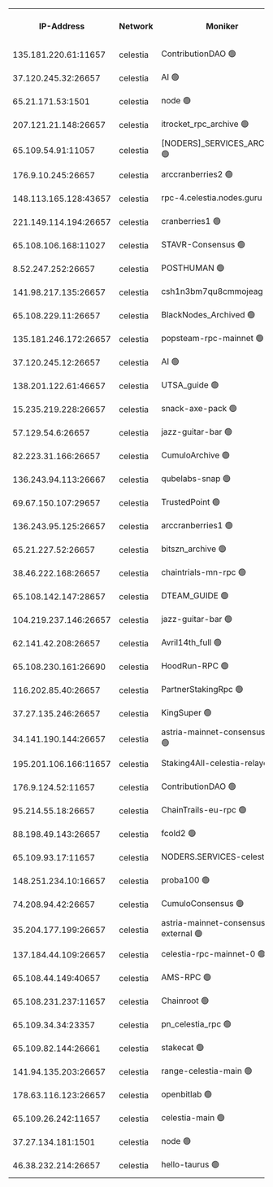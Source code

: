 


<table><tr><th>IP-Address</th><th>Network</th><th>Moniker</th><th>Latest Block Height</th><th>Earliest Block Height</th><th>Catching Up</th><th>Tx Index</th><th>Voting Power</th><th>Version</th><th>Scan Time</th></tr><tr><td>135.181.220.61:11657</td><td>celestia</td><td>ContributionDAO 🟢</td><td>3622982</td><td>0</td><td>False</td><td>off</td><td>0</td><td>3.1.1</td><td>2025-01-20T04:05:57.571065054UTC</td></tr><tr><td>37.120.245.32:26657</td><td>celestia</td><td>AI 🟢</td><td>3622955</td><td>1</td><td>False</td><td>off</td><td>0</td><td>3.1.1</td><td>2025-01-20T04:03:28.230056196UTC</td></tr><tr><td>65.21.171.53:1501</td><td>celestia</td><td>node 🟢</td><td>3622955</td><td>1</td><td>False</td><td>on</td><td>0</td><td>3.2.0</td><td>2025-01-20T04:03:28.847468486UTC</td></tr><tr><td>207.121.21.148:26657</td><td>celestia</td><td>itrocket_rpc_archive 🟢</td><td>3622959</td><td>1</td><td>False</td><td>on</td><td>0</td><td>3.2.0</td><td>2025-01-20T04:03:49.107800311UTC</td></tr><tr><td>65.109.54.91:11057</td><td>celestia</td><td>[NODERS]_SERVICES_ARCHIVE 🟢</td><td>3620755</td><td>1</td><td>False</td><td>on</td><td>0</td><td>3.2.0</td><td>2025-01-20T04:04:14.313669142UTC</td></tr><tr><td>176.9.10.245:26657</td><td>celestia</td><td>arccranberries2 🟢</td><td>3622967</td><td>1</td><td>False</td><td>on</td><td>0</td><td>3.2.0</td><td>2025-01-20T04:04:35.416999830UTC</td></tr><tr><td>148.113.165.128:43657</td><td>celestia</td><td>rpc-4.celestia.nodes.guru 🟢</td><td>3622971</td><td>1</td><td>False</td><td>on</td><td>0</td><td>3.2.0</td><td>2025-01-20T04:04:57.346679563UTC</td></tr><tr><td>221.149.114.194:26657</td><td>celestia</td><td>cranberries1 🟢</td><td>3622973</td><td>1</td><td>False</td><td>on</td><td>0</td><td>3.2.0</td><td>2025-01-20T04:05:04.855610106UTC</td></tr><tr><td>65.108.106.168:11027</td><td>celestia</td><td>STAVR-Consensus 🟢</td><td>3622973</td><td>1</td><td>False</td><td>off</td><td>0</td><td>3.2.0</td><td>2025-01-20T04:05:07.291184742UTC</td></tr><tr><td>8.52.247.252:26657</td><td>celestia</td><td>POSTHUMAN 🟢</td><td>3572669</td><td>1</td><td>False</td><td>on</td><td>0</td><td>3.2.0</td><td>2025-01-20T04:05:54.776866933UTC</td></tr><tr><td>141.98.217.135:26657</td><td>celestia</td><td>csh1n3bm7qu8cmmojeag 🟢</td><td>3622982</td><td>1</td><td>False</td><td>on</td><td>0</td><td>3.2.0</td><td>2025-01-20T04:05:55.168219723UTC</td></tr><tr><td>65.108.229.11:26657</td><td>celestia</td><td>BlackNodes_Archived 🟢</td><td>3622983</td><td>1</td><td>False</td><td>on</td><td>0</td><td>3.1.1</td><td>2025-01-20T04:06:00.035673021UTC</td></tr><tr><td>135.181.246.172:26657</td><td>celestia</td><td>popsteam-rpc-mainnet 🟢</td><td>3622990</td><td>1</td><td>False</td><td>on</td><td>0</td><td>3.2.0</td><td>2025-01-20T04:06:37.755072697UTC</td></tr><tr><td>37.120.245.12:26657</td><td>celestia</td><td>AI 🟢</td><td>3622992</td><td>1</td><td>False</td><td>off</td><td>0</td><td>3.1.1</td><td>2025-01-20T04:06:50.410155041UTC</td></tr><tr><td>138.201.122.61:46657</td><td>celestia</td><td>UTSA_guide 🟢</td><td>3622998</td><td>1</td><td>False</td><td>on</td><td>0</td><td>3.2.0</td><td>2025-01-20T04:07:22.605552564UTC</td></tr><tr><td>15.235.219.228:26657</td><td>celestia</td><td>snack-axe-pack 🟢</td><td>3622998</td><td>1</td><td>False</td><td>off</td><td>0</td><td>3.1.1</td><td>2025-01-20T04:07:23.746491627UTC</td></tr><tr><td>57.129.54.6:26657</td><td>celestia</td><td>jazz-guitar-bar 🟢</td><td>3623000</td><td>1</td><td>False</td><td>off</td><td>0</td><td>3.1.1</td><td>2025-01-20T04:07:32.191448841UTC</td></tr><tr><td>82.223.31.166:26657</td><td>celestia</td><td>CumuloArchive 🟢</td><td>3623000</td><td>1</td><td>False</td><td>on</td><td>0</td><td>3.2.0</td><td>2025-01-20T04:07:34.704141672UTC</td></tr><tr><td>136.243.94.113:26667</td><td>celestia</td><td>qubelabs-snap 🟢</td><td>3623003</td><td>1</td><td>False</td><td>on</td><td>0</td><td>3.2.0</td><td>2025-01-20T04:07:50.693777713UTC</td></tr><tr><td>69.67.150.107:29657</td><td>celestia</td><td>TrustedPoint 🟢</td><td>3623005</td><td>1</td><td>False</td><td>on</td><td>0</td><td>3.2.0</td><td>2025-01-20T04:08:03.651387983UTC</td></tr><tr><td>136.243.95.125:26657</td><td>celestia</td><td>arccranberries1 🟢</td><td>3623014</td><td>1</td><td>False</td><td>on</td><td>0</td><td>3.2.0</td><td>2025-01-20T04:08:47.150201664UTC</td></tr><tr><td>65.21.227.52:26657</td><td>celestia</td><td>bitszn_archive 🟢</td><td>3623015</td><td>1</td><td>False</td><td>on</td><td>0</td><td>3.0.2</td><td>2025-01-20T04:08:53.979622901UTC</td></tr><tr><td>38.46.222.168:26657</td><td>celestia</td><td>chaintrials-mn-rpc 🟢</td><td>3623015</td><td>1</td><td>False</td><td>on</td><td>0</td><td>3.2.0</td><td>2025-01-20T04:08:56.921408350UTC</td></tr><tr><td>65.108.142.147:28657</td><td>celestia</td><td>DTEAM_GUIDE 🟢</td><td>3623023</td><td>1</td><td>False</td><td>on</td><td>0</td><td>3.2.0</td><td>2025-01-20T04:09:38.668224839UTC</td></tr><tr><td>104.219.237.146:26657</td><td>celestia</td><td>jazz-guitar-bar 🟢</td><td>3623025</td><td>1</td><td>False</td><td>off</td><td>0</td><td>3.1.1</td><td>2025-01-20T04:09:50.038178911UTC</td></tr><tr><td>62.141.42.208:26657</td><td>celestia</td><td>Avril14th_full 🟢</td><td>3623030</td><td>1</td><td>False</td><td>on</td><td>0</td><td>3.2.0</td><td>2025-01-20T04:10:14.844728497UTC</td></tr><tr><td>65.108.230.161:26690</td><td>celestia</td><td>HoodRun-RPC 🟢</td><td>2371494</td><td>1537165</td><td>False</td><td>off</td><td>0</td><td>1.9.0</td><td>2025-01-20T04:09:47.227923107UTC</td></tr><tr><td>116.202.85.40:26657</td><td>celestia</td><td>PartnerStakingRpc 🟢</td><td>2371494</td><td>1588231</td><td>False</td><td>on</td><td>0</td><td>1.9.0</td><td>2025-01-20T04:03:37.327060595UTC</td></tr><tr><td>37.27.135.246:26657</td><td>celestia</td><td>KingSuper 🟢</td><td>2371494</td><td>1814358</td><td>False</td><td>off</td><td>0</td><td>1.3.0</td><td>2025-01-20T04:04:20.812243736UTC</td></tr><tr><td>34.141.190.144:26657</td><td>celestia</td><td>astria-mainnet-consensus-1 🟢</td><td>3622992</td><td>2371501</td><td>False</td><td>on</td><td>0</td><td>3.2.0</td><td>2025-01-20T04:06:51.146656002UTC</td></tr><tr><td>195.201.106.166:11657</td><td>celestia</td><td>Staking4All-celestia-relayer 🟢</td><td>3623032</td><td>2399575</td><td>False</td><td>off</td><td>0</td><td>3.0.2</td><td>2025-01-20T04:10:28.182341354UTC</td></tr><tr><td>176.9.124.52:11657</td><td>celestia</td><td>ContributionDAO 🟢</td><td>3623014</td><td>2419178</td><td>False</td><td>on</td><td>0</td><td>3.1.1</td><td>2025-01-20T04:08:51.513131389UTC</td></tr><tr><td>95.214.55.18:26657</td><td>celestia</td><td>ChainTrails-eu-rpc 🟢</td><td>3623030</td><td>2832001</td><td>False</td><td>on</td><td>0</td><td>3.2.0</td><td>2025-01-20T04:10:15.249357081UTC</td></tr><tr><td>88.198.49.143:26657</td><td>celestia</td><td>fcold2 🟢</td><td>3622993</td><td>3174774</td><td>False</td><td>on</td><td>0</td><td>3.2.0</td><td>2025-01-20T04:06:55.721830323UTC</td></tr><tr><td>65.109.93.17:11657</td><td>celestia</td><td>NODERS.SERVICES-celestia 🟢</td><td>3622995</td><td>3188251</td><td>False</td><td>on</td><td>0</td><td>3.2.0</td><td>2025-01-20T04:07:05.929440499UTC</td></tr><tr><td>148.251.234.10:16657</td><td>celestia</td><td>proba100 🟢</td><td>3368357</td><td>3197687</td><td>False</td><td>off</td><td>0</td><td>3.2.0</td><td>2025-01-20T04:05:45.676525264UTC</td></tr><tr><td>74.208.94.42:26657</td><td>celestia</td><td>CumuloConsensus 🟢</td><td>3622973</td><td>3398001</td><td>False</td><td>on</td><td>0</td><td>3.2.0</td><td>2025-01-20T04:05:08.079627334UTC</td></tr><tr><td>35.204.177.199:26657</td><td>celestia</td><td>astria-mainnet-consensus-external 🟢</td><td>3622969</td><td>3408001</td><td>False</td><td>off</td><td>0</td><td>3.2.0</td><td>2025-01-20T04:04:46.308780298UTC</td></tr><tr><td>137.184.44.109:26657</td><td>celestia</td><td>celestia-rpc-mainnet-0 🟢</td><td>3622995</td><td>3427323</td><td>False</td><td>on</td><td>0</td><td>3.2.0</td><td>2025-01-20T04:07:05.530984029UTC</td></tr><tr><td>65.108.44.149:40657</td><td>celestia</td><td>AMS-RPC 🟢</td><td>3622992</td><td>3435274</td><td>False</td><td>on</td><td>0</td><td>3.2.0</td><td>2025-01-20T04:06:50.838044158UTC</td></tr><tr><td>65.108.231.237:11657</td><td>celestia</td><td>Chainroot 🟢</td><td>3622967</td><td>3481451</td><td>False</td><td>on</td><td>0</td><td>3.2.0</td><td>2025-01-20T04:04:35.788292396UTC</td></tr><tr><td>65.109.34.34:23357</td><td>celestia</td><td>pn_celestia_rpc 🟢</td><td>3622990</td><td>3502029</td><td>False</td><td>on</td><td>0</td><td>3.2.0</td><td>2025-01-20T04:06:37.369225595UTC</td></tr><tr><td>65.109.82.144:26661</td><td>celestia</td><td>stakecat 🟢</td><td>3622995</td><td>3512001</td><td>False</td><td>on</td><td>0</td><td>3.0.2</td><td>2025-01-20T04:07:04.526944305UTC</td></tr><tr><td>141.94.135.203:26657</td><td>celestia</td><td>range-celestia-main 🟢</td><td>3622957</td><td>3531822</td><td>False</td><td>off</td><td>0</td><td>3.2.0</td><td>2025-01-20T04:03:39.679889386UTC</td></tr><tr><td>178.63.116.123:26657</td><td>celestia</td><td>openbitlab 🟢</td><td>3622958</td><td>3580380</td><td>False</td><td>on</td><td>0</td><td>3.1.1</td><td>2025-01-20T04:03:42.128730443UTC</td></tr><tr><td>65.109.26.242:11657</td><td>celestia</td><td>celestia-main 🟢</td><td>3623001</td><td>3613472</td><td>False</td><td>on</td><td>0</td><td>3.2.0</td><td>2025-01-20T04:07:38.163299325UTC</td></tr><tr><td>37.27.134.181:1501</td><td>celestia</td><td>node 🟢</td><td>3622977</td><td>3614837</td><td>False</td><td>off</td><td>0</td><td>3.0.2</td><td>2025-01-20T04:05:29.084658611UTC</td></tr><tr><td>46.38.232.214:26657</td><td>celestia</td><td>hello-taurus 🟢</td><td>3622955</td><td>3621528</td><td>False</td><td>off</td><td>0</td><td>3.2.0</td><td>2025-01-20T04:03:28.498239628UTC</td></tr></table>